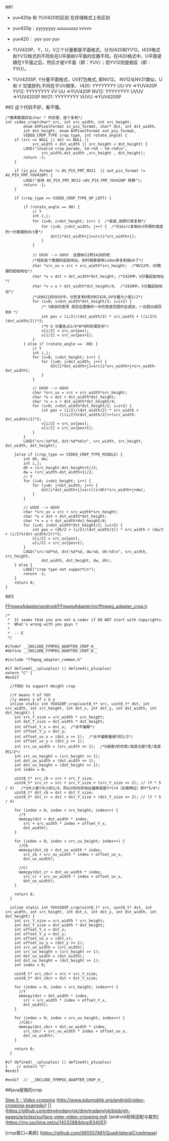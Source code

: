 #


##1

- yuv420p 和 YUV420的区别 在存储格式上有区别
- yuv420p：yyyyyyyy uuuuuuuu vvvvv 
- yuv420： yuv yuv yuv


- YUV420P，Y，U，V三个分量都是平面格式，分为I420和YV12。I420格式和YV12格式的不同处在U平面和V平面的位置不同。在I420格式中，U平面紧跟在Y平面之后，然后才是V平面（即：YUV）；但YV12则是相反（即：YVU）。
- YUV420SP, Y分量平面格式，UV打包格式, 即NV12。 NV12与NV21类似，U 和 V 交错排列,不同在于UV顺序。
I420: YYYYYYYY UU VV    =>YUV420P
YV12: YYYYYYYY VV UU    =>YUV420P
NV12: YYYYYYYY UVUV     =>YUV420SP
NV21: YYYYYYYY VUVU     =>YUV420SP



##2
这个代码不好，看不懂。
```
/*像素数据存在char * 内存里，逐个复制*/
int video_crop(char* src, int src_width, int src_height,
		enum AVPixelFormat in_pix_format, char* dst, int dst_width,
		int dst_height, enum AVPixelFormat out_pix_format,
		VIDEO_CROP_TYPE crop_type, int rotate_angle) {
	if (src == NULL || dst == NULL ||
			src_width < dst_width || src_height < dst_height) {
		LOGE("invalid crop params, %d->%d : %d->%d\n",
				src_width,dst_width ,src_height , dst_height);
		return -1;
	}

	if (in_pix_format != AV_PIX_FMT_NV21  || out_pix_format != AV_PIX_FMT_YUV420P) {
		LOGE("支持 AV_PIX_FMT_NV12->AV_PIX_FMT_YUV420P 转换");
		return -1;
	}

	if (crop_type == VIDEO_CROP_TYPE_UP_LEFT) {

		if (rotate_angle == 90) {
			// Y
			int i,j;
			for (i=0; i<dst_height; i++) {  /*高度,按照行来复制*/
				for (j=0; j<dst_width; j++) {  /*只从src复制dst所需的宽度的一行数据到dst里*/
					dst[i*dst_width+j]=src[i*src_width+j];
				}
			}

			// UVUV --> UUVV  这是NV12转I420的吧
            /*找到各个数据的起始地址，到时候直接用index来复制就ok了*/
			char *src_uv = src + src_width*src_height;  /*NV12中，UV数据的起始地址*/
			char *u = dst + dst_width*dst_height; /*I420中，U分量起始地址*/
			char *v = u + dst_width*dst_height/4;  /*I420中，V分量起始地址*/
            /*从NV21的UVUV中，分别复制U和V到I420,UV分量大小是1/2*/
			for (i=0; i<dst_width*dst_height/2; i=i+2) {
                /* %取余的意思 规定在图像的一半的宽度范围内去递加，一旦超出就回到0 */
				int pos = (i/2)/(dst_width/2) * src_width + ((i/2)%(dst_width/2))*2;
                /*V U 分量各占1/4*W*H的存储空间*/
				v[i/2] = src_uv[pos];
				u[i/2] = src_uv[pos+1];
			}
		} else if (rotate_angle == -90) {
			// Y
			int i,j;
			for (i=0; i<dst_height; i++) {
				for (j=0; j<dst_width; j++) {
					dst[i*dst_width+j]=src[i*src_width+j+src_width-dst_width];
				}
			}

			// UVUV --> UUVV
			char *src_uv = src + src_width*src_height;
			char *u = dst + dst_width*dst_height;
			char *v = u + dst_width*dst_height/4;
			for (i=0; i<dst_width*dst_height/2; i=i+2) {
				int pos = (i/2)/(dst_width/2) * src_width +
						(((i/2)%(dst_width/2))+(src_width-dst_width)/2)*2;
				v[i/2] = src_uv[pos];
				u[i/2] = src_uv[pos+1];
			}
		}
		LOGD("src:%d*%d, dst:%d*%d\n", src_width, src_height, dst_width, dst_height);

	}else if (crop_type == VIDEO_CROP_TYPE_MIDDLE) {
		int dh, dw;
		int i,j;
		dh = (src_height-dst_height+1)/2;
		dw = (src_width-dst_width+1)/2;
		// Y
		for (i=0; i<dst_height; i++) {
			for (j=0; j<dst_width; j++) {
				dst[i*dst_width+j]=src[(i+dh)*src_width+j+dw];
			}
		}

		// UVUV --> UUVV
		char *src_uv = src + src_width*src_height;
		char *u = dst + dst_width*dst_height;
		char *v = u + dst_width*dst_height/4;
		for (i=0; i<dst_width*dst_height/2; i=i+2) {
			int pos = (dh/2 + (i/2)/(dst_width/2)) * src_width + (dw/2 + (i/2)%(dst_width/2))*2;
			v[i/2] = src_uv[pos];
			u[i/2] = src_uv[pos+1];
		}
		LOGD("src:%d*%d, dst:%d*%d, dw:%d, dh:%d\n", src_width, src_height,
				dst_width, dst_height, dw, dh);
	} else {
		LOGE("crop type not support\n");
		return -1;
	}
	return 0;
}
```




##3


[FFmpegAdapter/android/FFmpegAdapter/jni/ffmpeg_adapter_crop.h](https://github.com/chloette/FFmpegAdapter/blob/master/android/FFmpegAdapter/jni/ffmpeg_adapter_crop.h)
```
/*
 *  It seems that you are not a coder if DO NOT start with Copyrights.
 *  What's wrong with you guys ? 
 *
 *  -- E
 */

#ifndef __INCLUDE_FFMPEG_ADAPTER_CROP_H__
#define __INCLUDE_FFMPEG_ADAPTER_CROP_H__

#include "ffmpeg_adapter_common.h"

#if defined(__cplusplus) || defined(c_plusplus)
extern "C" {
#endif

  //TODO to support Height crop

  //Y means Y of YUV
  //y means y of x & y
  inline static int YUV420P_crop(uint8_t* src, uint8_t* dst, int src_width, int src_height, int dst_x, int dst_y, int dst_width, int dst_height) {
    int src_Y_size = src_width * src_height;
    int dst_Y_size = dst_width * dst_height;
    int offset_Y_x = dst_x;  /*水平偏移*/
    int offset_Y_y = dst_y;
    int offset_uv_x = (dst_x >> 1);  /*水平偏移量是Y的1/2*/
    int offset_uv_y = (dst_y >> 1);
    int src_uv_width = (src_width >> 1);  /*U或者V的的宽/高度也是Y宽/高度的1/2*/
    int src_uv_height = (src_height >> 1);
    int dst_uv_width = (dst_width >> 1);
    int dst_uv_height = (dst_height >> 1);
    int index = 0;

    uint8_t* src_cb = src + src_Y_size;
    uint8_t* src_cr = src + src_Y_size + (src_Y_size >> 2); // (Y * 5 / 4)   /*U大小是Y大小的1/4，所以V的内存地址偏移就是Y+Y/4（右移两位）即Y*5/4*/
    uint8_t* dst_cb = dst + dst_Y_size;
    uint8_t* dst_cr = dst + dst_Y_size + (dst_Y_size >> 2); // (Y * 5 / 4)

    for (index = 0; index < src_height; index++) {
      //Y
      memcpy(dst + dst_width * index,
        src + src_width * index + offset_Y_x,
        dst_width);
    }

    for (index = 0; index < src_uv_height; index++) {
      //Cb
      memcpy(dst_cb + dst_uv_width * index,
        src_cb + src_uv_width * index + offset_uv_x,
        dst_uv_width);

      //Cr
      memcpy(dst_cr + dst_uv_width * index,
        src_cr + src_uv_width * index + offset_uv_x,
        dst_uv_width);
    }

    return 0;
  }

  inline static int YUV420SP_crop(uint8_t* src, uint8_t* dst, int src_width, int src_height, int dst_x, int dst_y, int dst_width, int dst_height) {
    int src_Y_size = src_width * src_height;
    int dst_Y_size = dst_width * dst_height;
    int offset_Y_x = dst_x;
    int offset_Y_y = dst_y;
    int offset_uv_x = (dst_x);
    int offset_uv_y = (dst_y >> 1);
    int src_uv_width = (src_width);
    int src_uv_height = (src_height >> 1);
    int dst_uv_width = (dst_width);
    int dst_uv_height = (dst_height >> 1);
    int index = 0;

    uint8_t* src_cbcr = src + src_Y_size;
    uint8_t* dst_cbcr = dst + dst_Y_size;

    for (index = 0; index < src_height; index++) {
      //Y
      memcpy(dst + dst_width * index,
        src + src_width * index + offset_Y_x,
        dst_width);
    }

    for (index = 0; index < src_uv_height; index++) {
      //CbCr
      memcpy(dst_cbcr + dst_uv_width * index,
        src_cbcr + src_uv_width * index + offset_uv_x,
        dst_uv_width);
    }

    return 0;
  }

#if defined(__cplusplus) || defined(c_plusplus)
}    // extern "C"
#endif

#endif  // __INCLUDE_FFMPEG_ADAPTER_CROP_H__
```


##java层做的crop

[Step 5 - Video cropping](http://blog.lemberg.co.uk/surface-view-video-cropping) (http://www.edumobile.org/android/video-cropping-example/)
[] (https://github.com/dmytrodanylyk/dmytrodanylyk/blob/gh-pages/articles/surface-view-video-cropping.md)
[android视频适配与裁剪] (https://my.oschina.net/u/1403288/blog/634051)

[crop窗口+美颜] (https://github.com/985557461/QuadrilateralCropImage)